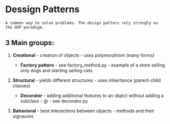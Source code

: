 # Dessign Patterns
```
A common way to solve problems. The design patters rely strongly on the OOP paradigm. 
```

## 3 Main groups: 
1. **Creational** - creation of objects - uses polymorphism (many forms)
   - **Factory pattern** - see factory_method.py - example of a store selling only dogs and starting selling cats

2. **Structural** - yields different structures - uses inheritance (parent-child classes)
     - **Decorator** - adding additional features to an object without adding a subclass - @ - see decorator.py
4. **Bahavioral** - best interactions between objects - methods and their signaures